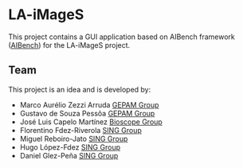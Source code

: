 LA-iMageS
=========
This project contains a GUI application based on AIBench framework ([AIBench](http://www.aibench.org/)) for the LA-iMageS project.

Team
----
This project is an idea and is developed by:
* Marco Aurélio Zezzi Arruda [GEPAM Group](http://gepam.iqm.unicamp.br/)
* Gustavo de Souza Pessôa [GEPAM Group](http://gepam.iqm.unicamp.br/)
* José Luis Capelo Martínez [Bioscope Group](http://www.bioscopegroup.org/)
* Florentino Fdez-Riverola [SING Group](http://sing.ei.uvigo.es)
* Miguel Reboiro-Jato [SING Group](http://sing.ei.uvigo.es)
* Hugo López-Fdez [SING Group](http://sing.ei.uvigo.es)
* Daniel Glez-Peña [SING Group](http://sing.ei.uvigo.es)
